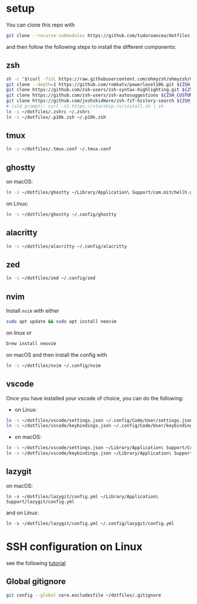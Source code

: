 # setup

You can clone this repo with

```bash
git clone --recurse-submodules https://github.com/tudoroancea/dotfiles ~/dotfiles
```

and then follow the following steps to install the different components:

## zsh

```bash
sh -c "$(curl -fsSL https://raw.githubusercontent.com/ohmyzsh/ohmyzsh/master/tools/install.sh)"
git clone --depth=1 https://github.com/romkatv/powerlevel10k.git ${ZSH_CUSTOM:-$HOME/.oh-my-zsh/custom}/themes/powerlevel10k
git clone https://github.com/zsh-users/zsh-syntax-highlighting.git ${ZSH_CUSTOM:-~/.oh-my-zsh/custom}/plugins/zsh-syntax-highlighting
git clone https://github.com/zsh-users/zsh-autosuggestions ${ZSH_CUSTOM:-~/.oh-my-zsh/custom}/plugins/zsh-autosuggestions
git clone https://github.com/joshskidmore/zsh-fzf-history-search ${ZSH_CUSTOM:=~/.oh-my-zsh/custom}/plugins/zsh-fzf-history-search
# (old prompt): curl -sS https://starship.rs/install.sh | sh
ln -s ~/dotfiles/.zshrc ~/.zshrc
ln -s ~/dotfiles/.p10k.zsh ~/.p10k.zsh
```

## tmux

```bash
ln -s ~/dotfiles/.tmux.conf ~/.tmux.conf
```

## ghostty

on macOS:
```bash
ln -s ~/dotfiles/ghostty ~/Library/Application\ Support/com.mitchellh.ghostty
```
on Linux:
```bash
ln -s ~/dotfiles/ghostty ~/.config/ghostty
```

## alacritty

```bash
ln -s ~/dotfiles/alacritty ~/.config/alacritty
```

## zed

```bash
ln -s ~/dotfiles/zed ~/.config/zed
```

## nvim

Install `nvim` with either

```bash
sudo apt update && sudo apt install neovim
```

on linux or

```bash
brew install neovim
```

on macOS and then install the config with

```bash
ln -s ~/dotfiles/nvim ~/.config/nvim
```

## vscode

Once you have installed your vscode of choice, you can do the following:

- on Linux:

```bash
ln -s ~/dotfiles/vscode/settings.json ~/.config/Code/User/settings.json
ln -s ~/dotfiles/vscode/keybindings.json ~/.config/Code/User/keybindings.json
```

- on macOS:

```bash
ln -s ~/dotfiles/vscode/settings.json ~/Library/Application\ Support/Code/User/settings.json
ln -s ~/dotfiles/vscode/keybindings.json ~/Library/Application\ Support/Code/User/keybindings.json
```

## lazygit

on macOS:

```shell
ln -s ~/dotfiles/lazygit/config.yml ~/Library/Application\ Support/lazygit/config.yml
```

and on Linux:

```shell
ln -s ~/dotfiles/lazygit/config.yml ~/.config/lazygit/config.yml
```

# SSH configuration on Linux
see the following [tutorial](https://hostman.com/tutorials/how-to-install-and-configure-ssh-on-ubuntu-22-04/)

## Global gitignore

```bash
git config --global core.excludesfile ~/dotfiles/.gitignore
```
